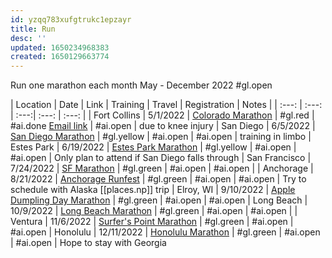 ```yaml
---
id: yzqq783xufgtrukc1epzayr
title: Run
desc: ''
updated: 1650234968383
created: 1650129663774
---
```


 Run one marathon each month May - December 2022 #gl.open

| Location | Date | Link | Training | Travel | Registration | Notes |
| :---: | :---: | :---:| :---: | :---: |
| Fort Collins | 5/1/2022 | [Colorado Marathon](https://comarathon.com/raceinfo) | #gl.red | #ai.done [Email link](https://mail.google.com/mail/u/0/#search/denver/FMfcgzGmvpGDrwLWnvjkBXXGhMGQWtlV) | #ai.open | due to knee injury
| San Diego | 6/5/2022 | [San Diego Marathon](https://www.runrocknroll.com/san-diego-register?gclid=CjwKCAjw3cSSBhBGEiwAVII0Z8TZU9-DQgV-w_k8t4w-rM_z53pwHixmaupEw4pMrmuLCJ5J46g31xoCCz8QAvD_BwE&gclsrc=aw.ds#register) | #gl.yellow | #ai.open | #ai.open | training in limbo
| Estes Park | 6/19/2022 | [Estes Park Marathon](https://www.epmarathon.org/) | #gl.yellow | #ai.open | #ai.open | Only plan to attend if San Diego falls through
| San Francisco | 7/24/2022 | [SF Marathon](https://www.thesfmarathon.com/?&utm_source=google&utm_medium=cpc&utm_campaign=15585451121&utm_term=san%20francisco%20marathon%202022&utm_content=136421448452&gclid=CjwKCAjw9e6SBhB2EiwA5myr9msxlrVcidQpUgDDLP5xkJQOHuswpoykghqXFohM18736zTQvqjB5hoCkWEQAvD_BwE&gclid=CjwKCAjw9e6SBhB2EiwA5myr9msxlrVcidQpUgDDLP5xkJQOHuswpoykghqXFohM18736zTQvqjB5hoCkWEQAvD_BwE&gclsrc=aw.ds) | #gl.green | #ai.open | #ai.open |
| Anchorage | 8/21/2022 | [Anchorage Runfest](http://www.anchoragerunfest.org/pages/races/marathon.php#courseoverview) | #gl.green | #ai.open  | #ai.open | Try to schedule with Alaska [[places.np]] trip
| Elroy, WI | 9/10/2022 | [Apple Dumpling Day Marathon](https://www.appledumplingdayraces.com/marathon) | #gl.green | #ai.open | #ai.open
| Long Beach | 10/9/2022 | [Long Beach Marathon](https://www.runlongbeach.com/events/marathon/) | #gl.green | #ai.open | #ai.open |
| Ventura | 11/6/2022 | [Surfer's Point Marathon](https://www.runlongbeach.com/events/marathon/) | #gl.green | #ai.open | #ai.open
| Honolulu | 12/11/2022 | [Honolulu Marathon](https://www.honolulumarathon.org/) | #gl.green | #ai.open | #ai.open | Hope to stay with Georgia

